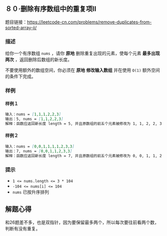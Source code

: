## ８０·删除有序数组中的重复项II

题目链接：https://leetcode-cn.com/problems/remove-duplicates-from-sorted-array-ii/

### 描述

给你一个有序数组 `nums` ，请你 **原地** 删除重复出现的元素，使每个元素 **最多出现两次** ，返回删除后数组的新长度。

不要使用额外的数组空间，你必须在 **原地** **修改输入数组** 并在使用 `O(1)` 额外空间的条件下完成。

### 样例

#### 样例１

```markdown
输入：nums = [1,1,1,2,2,3]
输出：5, nums = [1,1,2,2,3]
解释：函数应返回新长度 length = 5, 并且原数组的前五个元素被修改为 1, 1, 2, 2, 3 。 不需要考虑数组中超出新长度后面的元素。
```

#### 样例２

```markdown
输入：nums = [0,0,1,1,1,1,2,3,3]
输出：7, nums = [0,0,1,1,2,3,3]
解释：函数应返回新长度 length = 7, 并且原数组的前五个元素被修改为 0, 0, 1, 1, 2, 3, 3 。 不需要考虑数组中超出新长度后面的元素。
```

### 提示

- `1 <= nums.length <= 3 * 104`
- `-104 <= nums[i] <= 104`
- `nums` 已按升序排列


## 解题心得

和26题差不多，也是双指针，因为要保留最多两个，所以每次要往前看两个数，判断有没有重复。